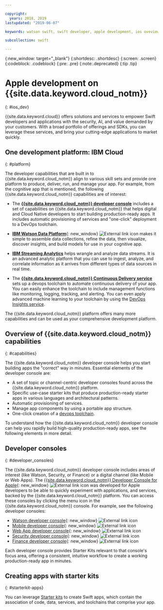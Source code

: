 ```yaml
---

copyright:
  years: 2018, 2019
lastupdated: "2019-06-07"

keywords: watson swift, swift developer, apple development, ios oveview, developer console, swift, apple console

subcollection: swift

---
```


{:new_window: target="_blank"}
{:shortdesc: .shortdesc}
{:screen: .screen}
{:codeblock: .codeblock}
{:pre: .pre}
{:note:.deprecated}
{:tip .tip}

# Apple development on {{site.data.keyword.cloud_notm}}
{: #ios_dev}

{{site.data.keyword.cloud}} offers solutions and services to empower Swift developers and applications with the security, AI, and value demanded by your customers. With a broad portfolio of offerings and SDKs, you can leverage these services, and bring your cutting-edge applications to market quickly.

## One development platform: IBM Cloud
{: #platform}

The developer capabilities that are built in to {{site.data.keyword.cloud_notm}} align to various skill sets and provide one platform to produce, deliver, run, and manage your app. For example, from the cognitive app that is mentioned, the following {{site.data.keyword.cloud_notm}} capabilities are of interest:

* The [**{{site.data.keyword.cloud_notm}} developer console**](/docs/apps?topic=creating-apps-getting-started) includes a set of capabilities on {{site.data.keyword.cloud_notm}} that helps digital and Cloud Native developers to start building production-ready apps. It includes automatic provisioning of services and "one-click" deployment to a DevOps toolchain.

* [**IBM Watson Data Platform**](https://dataplatform.cloud.ibm.com/){: new_window} ![External link icon](../icons/launch-glyph.svg "External link icon") makes it simple to assemble data collections, refine the data, then visualize, discover insights, and build models for use in your cognitive app.

* [**IBM Streaming Analytics**](/docs/services/StreamingAnalytics?topic=StreamingAnalytics-gettingstarted#gettingstarted) helps wrangle and analyze data streams. It is an advanced analytic platform that you can use to ingest, analyze, and correlate information as it arrives from different types of data sources in real time.

* The [**{{site.data.keyword.cloud_notm}} Continuous Delivery service**](/docs/services/ContinuousDelivery?topic=ContinuousDelivery-getting-started) sets up a devops toolchain to automate continuous delivery of your app. You can easily enhance the toolchain to include management functions like monitoring, logging, tracking, and alerting. You can even apply advanced machine learning to your toolchain by using the [DevOps Insights service](/docs/services/DevOpsInsights?topic=DevOpsInsights-getting-started#getting-started).

The {{site.data.keyword.cloud_notm}} platform offers many more capabilities and can be used as your comprehensive development platform.

## Overview of {{site.data.keyword.cloud_notm}} capabilities
{: #capabilities}

The {{site.data.keyword.cloud_notm}} developer console helps you start building apps the "correct" way in minutes. Essential elements of the developer console are:

* A set of topic or channel-centric developer consoles found across the {{site.data.keyword.cloud_notm}} platform.
* Specific use-case starter kits that produce production-ready starter apps in various languages and architectural patterns.
* Automatic provisioning of services.
* Manage app components by using a portable app structure.
* One-click creation of a [devops toolchain](/docs/services/DevOpsInsights?topic=DevOpsInsights-getting-started#getting-started).

To understand how the {{site.data.keyword.cloud_notm}} developer console can help you rapidly build high-quality production-ready apps, see the following elements in more detail.

## Developer consoles
{: #developer_consoles}

The {{site.data.keyword.cloud_notm}} developer console includes areas of interest (like Watson, Security, or Finance) or a digital channel (like Mobile or Web Apps). The [{{site.data.keyword.cloud_notm}} Developer Console for Apple](https://{DomainName}/developer/appledevelopment/dashboard){: new_window} ![External link icon](../icons/launch-glyph.svg "External link icon") was developed for Apple developers to be able to quickly experiment with applications, and services, backed by the {{site.data.keyword.cloud_notm}} platform. You can access these consoles by clicking the menu icon in the {{site.data.keyword.cloud_notm}} console. For example, see the following developer consoles:

* [Watson developer console](https://{DomainName}/developer/watson/dashboard){: new_window} ![External link icon](../icons/launch-glyph.svg "External link icon")
* [Mobile developer console](https://{DomainName}/developer/mobile/dashboard){: new_window} ![External link icon](../icons/launch-glyph.svg "External link icon")
* [Web App developer console](https://{DomainName}/developer/appservice/dashboard){: new_window} ![External link icon](../icons/launch-glyph.svg "External link icon")
* [Security developer console](https://{DomainName}/developer/security/dashboard){: new_window} ![External link icon](../icons/launch-glyph.svg "External link icon")
* [Finance developer console](https://{DomainName}/developer/finance/dashboard){: new_window} ![External link icon](../icons/launch-glyph.svg "External link icon")

<!--Cloud native development is the process of developing apps that are optimized to leverage capabilities engendered from running on the cloud.  Flexibility, portability, scaling, rapid development, continuous delivery, and a close coupling development and operations ("devops) are characteristics of cloud applications. The {{site.data.keyword.cloud}} developer console quickly gets you started building cloud native applications that are ready for team development and bound for production use.-->


<!--![Overview of elements of the {{site.data.keyword.cloud_notm}} developer console](images/elements_of_devex.png "Overview of elements of the {{site.data.keyword.cloud_notm}} developer console") <br> *Overview of elements of the {{site.data.keyword.cloud_notm}} developer console*-->

Each developer console provides Starter Kits relevant to that console's focus area, offering a consistent, intuitive workflow to create a working production-ready app in minutes.

## Creating apps with starter kits
{: #starterkit-apps}

You can leverage [Starter kits](/docs/swift/starter_kit?topic=swift-starterkits-intro#starterkits-intro) to create Swift apps, which contain the association of code, data, services, and toolchains that comprise your app.
